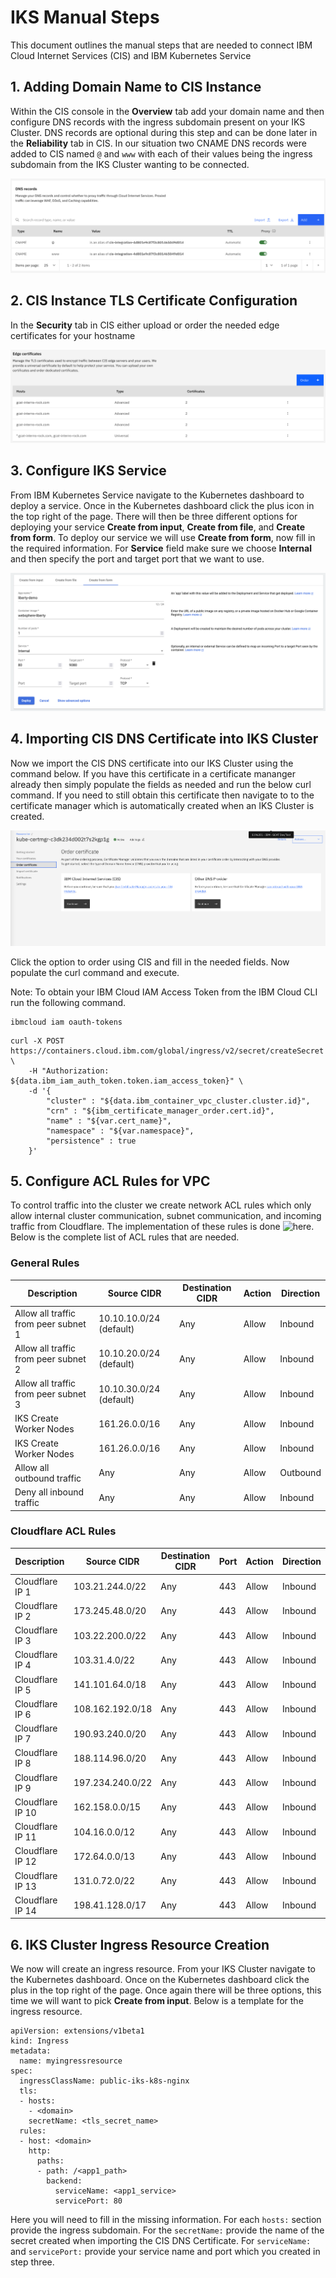 # IKS Manual Steps
This document outlines the manual steps that are needed to connect IBM Cloud Internet Services (CIS) and IBM Kubernetes Service

## 1. Adding Domain Name to CIS Instance
Within the CIS console in the **Overview** tab add your domain name and then configure DNS records with the ingress subdomain present on your IKS Cluster. DNS records are optional during this step and can be done later in the **Reliability** tab in CIS. In our situation two CNAME DNS records were added to CIS named `@` and `www` with each of their values being the ingress subdomain from the IKS Cluster wanting to be connected.

![DNS Records in CIS Console](./images/dns-records-iks.png)

## 2. CIS Instance TLS Certificate Configuration
In the **Security** tab in CIS either upload or order the needed edge certificates for your hostname

![Edge Certificates](./images/edge-certificates.png)

## 3. Configure IKS Service
From IBM Kubernetes Service navigate to the Kubernetes dashboard to deploy a service. Once in the Kubernetes dashboard click the plus icon in the top right of the page. There will then be three different options for deploying your service **Create from input**, **Create from file**, and **Create from form**. To deploy our service we will use **Create from form**, now fill in the required information. For **Service** field make sure we choose **Internal** and then specify the port and target port that we want to use.

![Internal IKS Service](./images/iks-service.png)

## 4. Importing CIS DNS Certificate into IKS Cluster
Now we import the CIS DNS certificate into our IKS Cluster using the command below. If you have this certificate in a certificate mananger already then simply populate the fields as needed and run the below curl command. If you need to still obtain this certificate then navigate to to the certificate manager which is automatically created when an IKS Cluster is created.

![IKS Certificate Manager](./images/iks-cert-manager.png)

Click the option to order using CIS and fill in the needed fields. Now populate the curl command and execute.

Note: To obtain your IBM Cloud IAM Access Token from the IBM Cloud CLI run the following command.
```
ibmcloud iam oauth-tokens
```

```
curl -X POST https://containers.cloud.ibm.com/global/ingress/v2/secret/createSecret \
    -H "Authorization: ${data.ibm_iam_auth_token.token.iam_access_token}" \
    -d '{
        "cluster" : "${data.ibm_container_vpc_cluster.cluster.id}",
        "crn" : "${ibm_certificate_manager_order.cert.id}",
        "name" : "${var.cert_name}",
        "namespace" : "${var.namespace}",
        "persistence" : true
    }'
```

## 5. Configure ACL Rules for VPC
To control traffic into the cluster we create network ACL rules which only allow internal cluster communication, subnet communication, and incoming traffic from Cloudflare. The implementation of these rules is done ![here](https://cloud.ibm.com/vpc-ext/network/acl). Below is the complete list of ACL rules that are needed.

### General Rules

Description                           | Source CIDR             | Destination CIDR | Action | Direction
--------------------------------------|-------------------------|------------------|--------|-----------
Allow all traffic from peer subnet 1  | 10.10.10.0/24 (default) | Any              | Allow  | Inbound
Allow all traffic from peer subnet 2  | 10.10.20.0/24 (default) | Any              | Allow  | Inbound
Allow all traffic from peer subnet 3  | 10.10.30.0/24 (default) | Any              | Allow  | Inbound
IKS Create Worker Nodes               | 161.26.0.0/16           | Any              | Allow  | Inbound
IKS Create Worker Nodes               | 161.26.0.0/16           | Any              | Allow  | Inbound
Allow all outbound traffic            | Any                     | Any              | Allow  | Outbound
Deny all inbound traffic              | Any                     | Any              | Allow  | Inbound

### Cloudflare ACL Rules

Description                           | Source CIDR             | Destination CIDR | Port | Action | Direction
--------------------------------------|-------------------------|------------------|------|--------|-----------
Cloudflare IP 1                       | 103.21.244.0/22         | Any              | 443  | Allow  | Inbound
Cloudflare IP 2                       | 173.245.48.0/20         | Any              | 443  | Allow  | Inbound
Cloudflare IP 3                       | 103.22.200.0/22         | Any              | 443  | Allow  | Inbound
Cloudflare IP 4                       | 103.31.4.0/22           | Any              | 443  | Allow  | Inbound
Cloudflare IP 5                       | 141.101.64.0/18         | Any              | 443  | Allow  | Inbound
Cloudflare IP 6                       | 108.162.192.0/18        | Any              | 443  | Allow  | Inbound
Cloudflare IP 7                       | 190.93.240.0/20         | Any              | 443  | Allow  | Inbound
Cloudflare IP 8                       | 188.114.96.0/20         | Any              | 443  | Allow  | Inbound
Cloudflare IP 9                       | 197.234.240.0/22        | Any              | 443  | Allow  | Inbound
Cloudflare IP 10                      | 162.158.0.0/15          | Any              | 443  | Allow  | Inbound
Cloudflare IP 11                      | 104.16.0.0/12           | Any              | 443  | Allow  | Inbound
Cloudflare IP 12                      | 172.64.0.0/13           | Any              | 443  | Allow  | Inbound
Cloudflare IP 13                      | 131.0.72.0/22           | Any              | 443  | Allow  | Inbound
Cloudflare IP 14                      | 198.41.128.0/17         | Any              | 443  | Allow  | Inbound

## 6. IKS Cluster Ingress Resource Creation
We now will create an ingress resource. From your IKS Cluster navigate to the Kubernetes dashboard. Once on the Kubernetes dashboard click the plus in the top right of the page. Once again there will be three options, this time we will want to pick **Create from input**. Below is a template for the ingress resource.

```
apiVersion: extensions/v1beta1  
kind: Ingress  
metadata:  
  name: myingressresource  
spec:
  ingressClassName: public-iks-k8s-nginx
  tls:  
  - hosts:  
    - <domain>  
    secretName: <tls_secret_name>  
  rules:  
  - host: <domain>  
    http:  
      paths:  
      - path: /<app1_path>  
        backend:  
          serviceName: <app1_service>  
          servicePort: 80
```
Here you will need to fill in the missing information. For each `hosts:` section provide the ingress subdomain. For the `secretName:` provide the name of the secret created when importing the CIS DNS Certificate. For `serviceName:` and `servicePort:` provide your service name and port which you created in step three.